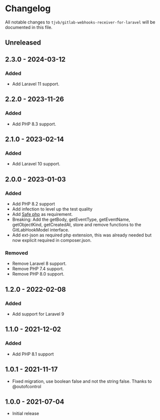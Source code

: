 # Changelog

All notable changes to `tjvb/gitlab-webhooks-receiver-for-laravel` will be documented in this file.

## Unreleased


## 2.3.0 - 2024-03-12
### Added
- Add Laravel 11 support.


## 2.2.0 - 2023-11-26

### Added
- Add PHP 8.3 support.


## 2.1.0 - 2023-02-14

### Added
- Add Laravel 10 support.

## 2.0.0 - 2023-01-03

### Added
- Add PHP 8.2 support
- Add infection to level up the test quality
- Add [Safe php](https://packagist.org/packages/thecodingmachine/safe) as requirement.
- Breaking: Add the getBody, getEventType, getEventName, getObjectKind, getCreatedAt, store and remove functions to the GitLabHookModel interface.
- Add ext-json as required php extension, this was already needed but now explicit required in composer.json.

### Removed
- Remove Laravel 8 support.
- Remove PHP 7.4 support.
- Remove PHP 8.0 support.

## 1.2.0 - 2022-02-08
### Added
- Add support for Laravel 9

## 1.1.0 - 2021-12-02
### Added
- Add PHP 8.1 support

## 1.0.1 - 2021-11-17
- Fixed migration, use boolean false and not the string false. Thanks to @outofcontrol

## 1.0.0 - 2021-07-04
- Initial release